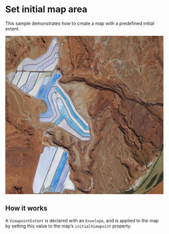 # Set initial map area

This sample demonstrates how to create a map with a predefined initial
extent.

![](screenshot.png)

## How it works

A `ViewpointExtent` is declared with an `Envelope`, and is applied to
the map by setting this value to the map’s `initialViewpoint` property.
